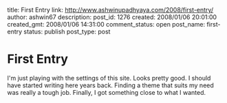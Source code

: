 title: First Entry
link: http://www.ashwinupadhyaya.com/2008/first-entry/
author: ashwin67
description: 
post_id: 1276
created: 2008/01/06 20:01:00
created_gmt: 2008/01/06 14:31:00
comment_status: open
post_name: first-entry
status: publish
post_type: post

# First Entry

I'm just playing with the settings of this site. Looks pretty good. I should have started writing here years back. Finding a theme that suits my need was really a tough job. Finally, I got something close to what I wanted.